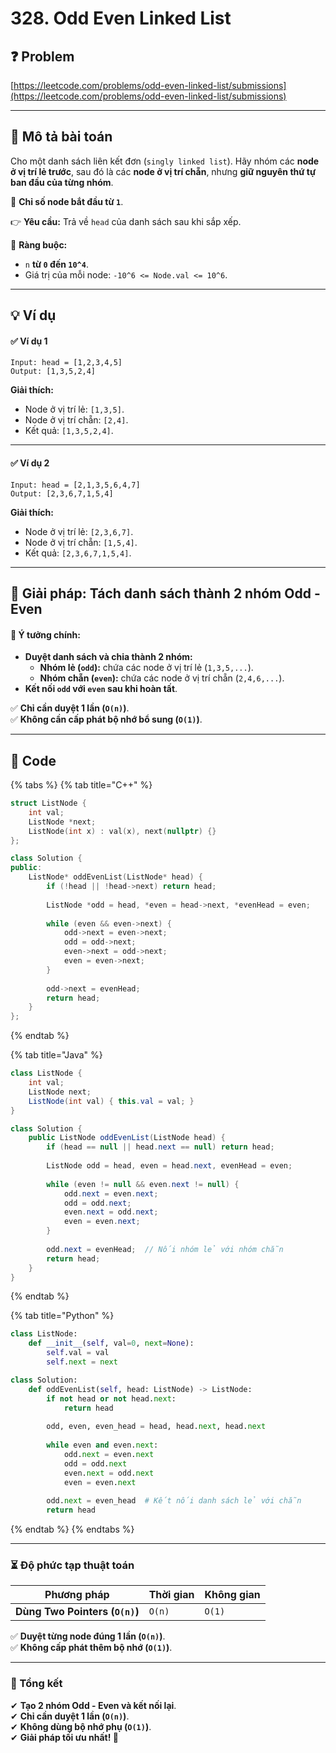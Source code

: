 # 328. Odd Even Linked List

## ❓ Problem

[https://leetcode.com/problems/odd-even-linked-list/submissions](https://leetcode.com/problems/odd-even-linked-list/submissions)

***

## **📌 Mô tả bài toán**

Cho một danh sách liên kết đơn (`singly linked list`). Hãy nhóm các **node ở vị trí lẻ trước**, sau đó là các **node ở vị trí chẵn**, nhưng **giữ nguyên thứ tự ban đầu của từng nhóm**.

📌 **Chỉ số node bắt đầu từ `1`**.

👉 **Yêu cầu:** Trả về `head` của danh sách sau khi sắp xếp.

📌 **Ràng buộc:**

* `n` **từ `0` đến `10^4`**.
* Giá trị của mỗi node: `-10^6 <= Node.val <= 10^6`.

***

## **💡 Ví dụ**

#### ✅ **Ví dụ 1**

```
Input: head = [1,2,3,4,5]
Output: [1,3,5,2,4]
```

**Giải thích:**

* Node ở vị trí lẻ: `[1,3,5]`.
* Node ở vị trí chẵn: `[2,4]`.
* Kết quả: `[1,3,5,2,4]`.

***

#### ✅ **Ví dụ 2**

```
Input: head = [2,1,3,5,6,4,7]
Output: [2,3,6,7,1,5,4]
```

**Giải thích:**

* Node ở vị trí lẻ: `[2,3,6,7]`.
* Node ở vị trí chẵn: `[1,5,4]`.
* Kết quả: `[2,3,6,7,1,5,4]`.

***

## **🚀 Giải pháp: Tách danh sách thành 2 nhóm Odd - Even**

#### 📌 **Ý tưởng chính:**

* **Duyệt danh sách và chia thành 2 nhóm:**
  * **Nhóm lẻ (`odd`):** chứa các node ở vị trí lẻ (`1,3,5,...`).
  * **Nhóm chẵn (`even`):** chứa các node ở vị trí chẵn (`2,4,6,...`).
* **Kết nối `odd` với `even` sau khi hoàn tất**.

✅ **Chỉ cần duyệt 1 lần (`O(n)`)**.\
✅ **Không cần cấp phát bộ nhớ bổ sung (`O(1)`)**.

***

## **📜 Code**

{% tabs %}
{% tab title="C++" %}
```cpp
struct ListNode {
    int val;
    ListNode *next;
    ListNode(int x) : val(x), next(nullptr) {}
};

class Solution {
public:
    ListNode* oddEvenList(ListNode* head) {
        if (!head || !head->next) return head;
        
        ListNode *odd = head, *even = head->next, *evenHead = even;
        
        while (even && even->next) {
            odd->next = even->next;
            odd = odd->next;
            even->next = odd->next;
            even = even->next;
        }
        
        odd->next = evenHead;
        return head;
    }
};
```
{% endtab %}

{% tab title="Java" %}
```java
class ListNode {
    int val;
    ListNode next;
    ListNode(int val) { this.val = val; }
}

class Solution {
    public ListNode oddEvenList(ListNode head) {
        if (head == null || head.next == null) return head;
        
        ListNode odd = head, even = head.next, evenHead = even;
        
        while (even != null && even.next != null) {
            odd.next = even.next;
            odd = odd.next;
            even.next = odd.next;
            even = even.next;
        }
        
        odd.next = evenHead;  // Nối nhóm lẻ với nhóm chẵn
        return head;
    }
}
```
{% endtab %}

{% tab title="Python" %}
```python
class ListNode:
    def __init__(self, val=0, next=None):
        self.val = val
        self.next = next

class Solution:
    def oddEvenList(self, head: ListNode) -> ListNode:
        if not head or not head.next:
            return head
        
        odd, even, even_head = head, head.next, head.next
        
        while even and even.next:
            odd.next = even.next
            odd = odd.next
            even.next = odd.next
            even = even.next
        
        odd.next = even_head  # Kết nối danh sách lẻ với chẵn
        return head
```
{% endtab %}
{% endtabs %}

***

### **⏳ Độ phức tạp thuật toán**

| Phương pháp                    | Thời gian | Không gian |
| ------------------------------ | --------- | ---------- |
| **Dùng Two Pointers (`O(n)`)** | `O(n)`    | `O(1)`     |

✅ **Duyệt từng node đúng 1 lần (`O(n)`)**.\
✅ **Không cấp phát thêm bộ nhớ (`O(1)`)**.

***

### **📌 Tổng kết**

✔ **Tạo 2 nhóm Odd - Even và kết nối lại**.\
✔ **Chỉ cần duyệt 1 lần (`O(n)`)**.\
✔ **Không dùng bộ nhớ phụ (`O(1)`)**.\
✔ **Giải pháp tối ưu nhất! 🚀**

